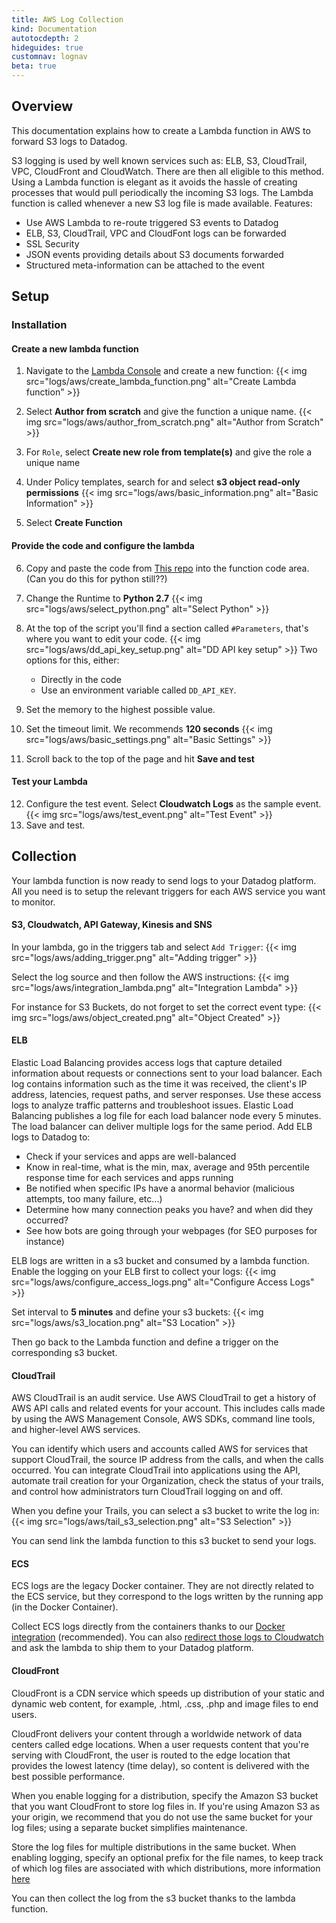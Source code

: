```yaml
---
title: AWS Log Collection
kind: Documentation
autotocdepth: 2
hideguides: true
customnav: lognav
beta: true
---
```


## Overview

This documentation explains how to create a Lambda function in AWS to forward S3 logs to Datadog.

S3 logging is used by well known services such as: ELB, S3, CloudTrail, VPC, CloudFront and CloudWatch. There are then all eligible to this method.
Using a Lambda function is elegant as it avoids the hassle of creating processes that would pull periodically the incoming S3 logs. The Lambda function is called whenever a new S3 log file is made available.
Features:

* Use AWS Lambda to re-route triggered S3 events to Datadog
* ELB, S3, CloudTrail, VPC and CloudFont logs can be forwarded
* SSL Security
* JSON events providing details about S3 documents forwarded
* Structured meta-information can be attached to the event

## Setup
### Installation
#### Create a new lambda function

1. Navigate to the [Lambda Console](https://console.aws.amazon.com/lambda/home?region=us-east-1) and create a new function:
    {{< img src="logs/aws/create_lambda_function.png" alt="Create Lambda function" >}}

2. Select **Author from scratch** and give the function a unique name.
    {{< img src="logs/aws/author_from_scratch.png" alt="Author from Scratch" >}}
3. For `Role`, select **Create new role from template(s)** and give the role a unique name
4. Under Policy templates, search for and select **s3 object read-only permissions**
    {{< img src="logs/aws/basic_information.png" alt="Basic Information" >}}
5. Select **Create Function**

#### Provide the code and configure the lambda

6. Copy and paste the code from [This repo](https://github.com/DataDog/dd-aws-lambda-functions/blob/master/Log/lambda_function.py) into the function code area. (Can you do this for python still??)
7. Change the Runtime to **Python 2.7**
    {{< img src="logs/aws/select_python.png" alt="Select Python" >}}
8. At the top of the script you'll find a section called `#Parameters`, that's where you want to edit your code.
    {{< img src="logs/aws/dd_api_key_setup.png" alt="DD API key setup" >}}
Two options for this, either:

    * Directly in the code 
    * Use an environment variable called `DD_API_KEY`.

9. Set the memory to the highest possible value.
10. Set the timeout limit. We recommends **120 seconds**
    {{< img src="logs/aws/basic_settings.png" alt="Basic Settings" >}}
11. Scroll back to the top of the page and hit **Save and test**

#### Test your Lambda

12. Configure the test event. Select **Cloudwatch Logs** as the sample event.
    {{< img src="logs/aws/test_event.png" alt="Test Event" >}}
13. Save and test.

## Collection

Your lambda function is now ready to send logs to your Datadog platform. All you need is to setup the relevant triggers for each AWS service you want to monitor.

#### S3, Cloudwatch, API Gateway, Kinesis and SNS
In your lambda, go in the triggers tab and select `Add Trigger`:
{{< img src="logs/aws/adding_trigger.png" alt="Adding trigger" >}}

Select the log source and then follow the AWS instructions: 
{{< img src="logs/aws/integration_lambda.png" alt="Integration Lambda" >}}

For instance for S3 Buckets, do not forget to set the correct event type:
{{< img src="logs/aws/object_created.png" alt="Object Created" >}}

#### ELB

Elastic Load Balancing provides access logs that capture detailed information about requests or connections sent to your load balancer. Each log contains information such as the time it was received, the client's IP address, latencies, request paths, and server responses. Use these access logs to analyze traffic patterns and troubleshoot issues.
Elastic Load Balancing publishes a log file for each load balancer node every 5 minutes. The load balancer can deliver multiple logs for the same period.
Add ELB logs to Datadog to:

* Check if your services and apps are well-balanced
* Know in real-time, what is the min, max, average and 95th percentile response time for each services and apps running
* Be notified when specific IPs have a anormal behavior (malicious attempts, too many failure, etc...)
* Determine how many connection peaks you have? and when did they occurred?
* See how bots are going through your webpages (for SEO purposes for instance)


ELB logs are written in a s3 bucket and consumed by a lambda function.
Enable the logging on your ELB first to collect your logs:
{{< img src="logs/aws/configure_access_logs.png" alt="Configure Access Logs" >}}

Set interval to **5 minutes** and define your s3 buckets:
{{< img src="logs/aws/s3_location.png" alt="S3 Location" >}}

Then go back to the Lambda function and define a trigger on the corresponding s3 bucket.

#### CloudTrail

AWS CloudTrail is an audit service. Use AWS CloudTrail to get a history of AWS API calls and related events for your account. This includes calls made by using the AWS Management Console, AWS SDKs, command line tools, and higher-level AWS services.

You can identify which users and accounts called AWS for services that support CloudTrail, the source IP address from the calls, and when the calls occurred.
You can integrate CloudTrail into applications using the API, automate trail creation for your Organization, check the status of your trails, and control how administrators turn CloudTrail logging on and off.

When you define your Trails, you can select a s3 bucket to write the log in:
{{< img src="logs/aws/tail_s3_selection.png" alt="S3 Selection" >}}

You can send link the lambda function to this s3 bucket to send your logs.


#### ECS

ECS logs are the legacy Docker container. They are not directly related to the ECS service, but they correspond to the logs written by the running app (in the Docker Container). 

Collect ECS logs directly from the containers thanks to our [Docker integration](/integrations/docker_daemon) (recommended).
You can also [redirect those logs to Cloudwatch](http://docs.aws.amazon.com/AmazonECS/latest/developerguide/using_awslogs.html#w2ab1c21c21c13 ) and ask the lambda to ship them to your Datadog platform.

#### CloudFront

CloudFront is a CDN service which speeds up distribution of your static and dynamic web content, for example, .html, .css, .php and image files to end users.

CloudFront delivers your content through a worldwide network of data centers called edge locations. When a user requests content that you're serving with CloudFront, the user is routed to the edge location that provides the lowest latency (time delay), so content is delivered with the best possible performance.


When you enable logging for a distribution, specify the Amazon S3 bucket that you want CloudFront to store log files in. 
If you're using Amazon S3 as your origin, we recommend that you do not use the same bucket for your log files; using a separate bucket simplifies maintenance.

Store the log files for multiple distributions in the same bucket. When enabling logging, specify an optional prefix for the file names, to keep track of which log files are associated with which distributions, more information [here](http://docs.aws.amazon.com/AmazonCloudFront/latest/DeveloperGuide/AccessLogs.html#access-logs-choosing-s3-bucket ) 

You can then collect the log from the s3 bucket thanks to the lambda function.





